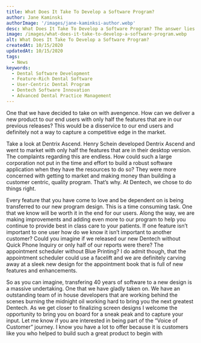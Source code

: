 ```yaml
---
title: What Does It Take To Develop a Software Program?
author: Jane Kaminski
authorImage: '/images/jane-kaminksi-author.webp'
desc: What Does It Take To Develop a Software Program? The answer lies in exactly what you want the end product to be. Let’s use Dentech as an example - With 4 decades of experience, we have the most features out of any dental software application on the market to date. Taking all of those features onto a new platform is a time consuming task.
image: /images/what-does-it-take-to-develop-a-software-program.webp
alt: What Does It Take To Develop a Software Program?
createdAt: 10/15/2020
updatedAt: 10/15/2020
tags:
  - News
keywords:
  - Dental Software Development
  - Feature-Rich Dental Software
  - User-Centric Dental Program
  - Dentech Software Innovation
  - Advanced Dental Practice Management
---
```


One that we have decided to take on with avengence. How can we deliver a new product to our end users with only half the features that are in our previous releases? This would be a disservice to our end users and definitely not a way to capture a competitive edge in the market.

Take a look at Dentrix Ascend. Henry Schein developed Dentrix Ascend and went to market with only half the features that are in their desktop version. The complaints regarding this are endless. How could such a large corporation not put in the time and effort to build a robust software application when they have the resources to do so? They were more concerned with getting to market and making money than building a customer centric, quality program. That’s why. At Dentech, we chose to do things right.

Every feature that you have come to love and be dependent on is being transferred to our new program design. This is a time consuming task. One that we know will be worth it in the end for our users. Along the way, we are making improvements and adding even more to our program to help you continue to provide best in class care to your patients. If one feature isn’t important to one user how do we know it isn’t important to another customer? Could you imagine if we released our new Dentech without Quick Phone Inquiry or only half of our reports were there? The appointment scheduler without Blue Printing? I do admit though, that the appointment scheduler could use a facelift and we are definitely carving away at a sleek new design for the appointment book that is full of new features and enhancements.

So as you can imagine, transfering 40 years of software to a new design is a massive undertaking. One that we have gladly taken on. We have an outstanding team of in house developers that are working behind the scenes burning the midnight oil working hard to bring you the next greatest Dentech. As we get closer to finalizing screen designs I welcome the opportunity to bring you on board for a sneak peak and to capture your input. Let me know if you are interested in being part of the “Voice of Customer” journey. I know you have a lot to offer because it is customers like you who helped to build such a great product to begin with
